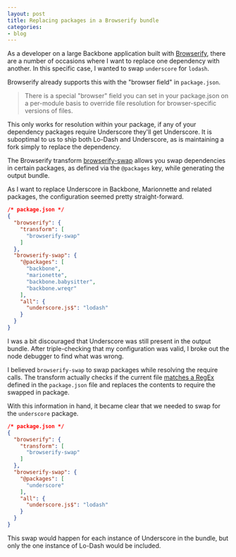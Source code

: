 ```yaml
---
layout: post
title: Replacing packages in a Browserify bundle
categories:
- blog
---
```

As a developer on a large Backbone application built with [Browserify](https://github.com/substack/node-browserify), there are a number of occasions where I want to replace one dependency with another. In this specific case, I wanted to swap `underscore` for `lodash`.

Browserify already supports this with the "browser field" in `package.json`.

> There is a special "browser" field you can set in your package.json on a per-module basis to override file resolution for browser-specific versions of files.

This only works for resolution within your package, if any of your dependency packages require Underscore they'll get Underscore. It is suboptimal to us to ship both Lo-Dash and Underscore, as is maintaining a fork simply to replace the dependency.

The Browserify transform [browserify-swap](https://github.com/thlorenz/browserify-swap) allows you swap dependencies in certain packages, as defined via the `@packages` key, while generating the output bundle.

As I want to replace Underscore in Backbone, Marionnette and related packages, the configuration seemed pretty straight-forward.

```json
/* package.json */
{
  "browserify": {
    "transform": [
      "browserify-swap"
    ]
  },
  "browserify-swap": {
    "@packages": [
      "backbone",
      "marionette",
      "backbone.babysitter",
      "backbone.wreqr"
    ],
    "all": {
      "underscore.js$": "lodash"
    }
  }
}
```

I was a bit discouraged that Underscore was still present in the output bundle. After triple-checking that my configuration was valid, I broke out the node debugger to find what was wrong.

I believed `browserify-swap` to swap packages while resolving the require calls. The transform actually checks if the current file [matches a RegEx](https://github.com/thlorenz/browserify-swap/blob/fbb9ca86c8af14e3fa21a75852f6251ea86f45d7/index.js#L38) defined in the `package.json` file and replaces the contents to require the swapped in package.

With this information in hand, it became clear that we needed to swap for the `underscore` package.

```json
/* package.json */
{
  "browserify": {
    "transform": [
      "browserify-swap"
    ]
  },
  "browserify-swap": {
    "@packages": [
      "underscore"
    ],
    "all": {
      "underscore.js$": "lodash"
    }
  }
}
```

This swap would happen for each instance of Underscore in the bundle, but only the one instance of Lo-Dash would be included.

